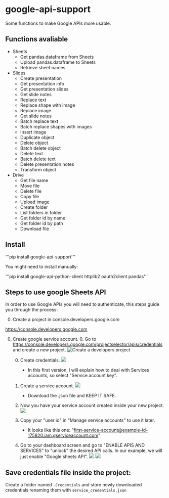 # google-api-support

Some functions to make Google APIs more usable. 

## Functions avaliable

* Sheets
    * Get pandas.dataframe from Sheets
    * Upload pandas.dataframe to Sheets
    * Retrieve sheet names
* Slides
    * Create presentation
    * Get presentation info
    * Get presentation slides
    * Get slide notes
    * Replace text
    * Replace shape with image
    * Replace image
    * Get slide notes
    * Batch replace text
    * Batch replace shapes with images
    * Insert image
    * Duplicate object
    * Delete object
    * Batch delete object
    * Delete text
    * Batch delete text
    * Delete presentation notes
    * Transform object
* Drive
    * Get file name
    * Move file
    * Delete file
    * Copy file
    * Upload image
    * Create folder
    * List folders in folder
    * Get folder id by name
    * Get folder id by path
    * Download file


## Install

'''pip install google-api-support'''

You might need to install manually:

'''pip install google-api-python-client httplib2 oauth2client pandas'''

## Steps to use google Sheets API

In order to use Google APIs you will need to authenticate, this steps guide you through the process:

0. Create a project in console.developers.google.com

https://console.developers.google.com

0. Create google service account.
    0. Go to https://console.developers.google.com/projectselector/apis/credentials and create a new project.
    ![Create a developers project](Documentation/img/create_project.PNG)
    
    0. Create credentials.
    ![](Documentation/img/choose_credentials.PNG)
        * In this first version, i will explain how to deal with Services accounts, so select "Service account key".
    
    0. Create a service account.
    ![](Documentation/img/create_service_account.PNG)
        * Download the .json file and KEEP IT SAFE.
    
    0. Now you have your service account created inside your new project.
    ![](Documentation/img/create_service_account.PNG)
    
    0. Copy your "user id" in "Manage service accounts" to use it later.
        * It looks like this one: "first-service-account@example-id-175820.iam.gserviceaccount.com"
    
    0. Go to your dashboard screen and go to "ENABLE APIS AND SERVICES" to "unlock" the desired API calls.
    In our example, we will just enable "Google sheets API".
    ![](Documentation/img/enable_apis.PNG)
    ![](Documentation/img/activate_sheets.PNG)


## Save credentials file inside the project:

Create a folder named `.Credentials` and store newly downloaded credentials renaming them with `service_credentials.json`

